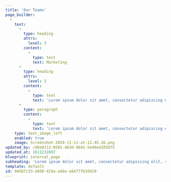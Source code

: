 ```yaml
---
title: 'Our Teams'
page_builder:
  -
    text:
      -
        type: heading
        attrs:
          level: 3
        content:
          -
            type: text
            text: Marketing
      -
        type: heading
        attrs:
          level: 2
        content:
          -
            type: text
            text: 'Lorem ipsum dolor sit amet, consectetur adipiscing elit, sed do eiusmod tempor incididunt ut labore et dolore magna aliqua. Ut enim ad minim veniam, quis nostrud exercitation ullamco laboris nisi ut aliquip ex ea commodo consequat.'
      -
        type: paragraph
        content:
          -
            type: text
            text: 'Lorem ipsum dolor sit amet, consectetur adipiscing elit, sed do eiusmod tempor incididunt ut labore et dolore magna aliqua. Ut enim ad minim veniam, quis nostrud exercitation ullamco laboris nisi ut aliquip ex ea commodo consequat.'
    type: text_image_left
    enabled: true
    image: Screenshot-2020-11-11-at-12.45.16.png
updated_by: cd6e0113-0581-463d-9841-5e46ed105875
updated_at: 1611232897
blueprint: internal_page
subheading: 'Lorem ipsum dolor sit amet, consectetur adipiscing elit, sed do eiusmod tempor incididunt ut labore et dolore magna aliqua. Ut enim ad minim veniam, quis nostrud exercitation ullamco laboris nisi ut aliquip ex ea commodo consequat.'
template: default
id: 04567c33-d450-429a-a4be-a64777b3d429
---
```

